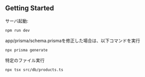 ## Getting Started

サーバ起動:
```bash
npm run dev
```

app/prisma/schema.prismaを修正した場合は、以下コマンドを実行
```bash
npx prisma generate
```

特定のファイル実行
```bash
npx tsx src/db/products.ts
```